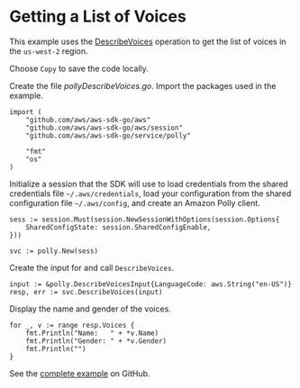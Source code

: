 # Getting a List of Voices<a name="polly-example-describe-voices"></a>

This example uses the [DescribeVoices](https://docs.aws.amazon.com/sdk-for-go/api/service/polly/#Polly.DescribeVoices) operation to get the list of voices in the `us-west-2` region\.

Choose `Copy` to save the code locally\.

Create the file *pollyDescribeVoices\.go*\. Import the packages used in the example\.

```
import (
    "github.com/aws/aws-sdk-go/aws"
    "github.com/aws/aws-sdk-go/aws/session"
    "github.com/aws/aws-sdk-go/service/polly"

    "fmt"
    "os"
)
```

Initialize a session that the SDK will use to load credentials from the shared credentials file `~/.aws/credentials`, load your configuration from the shared configuration file `~/.aws/config`, and create an Amazon Polly client\.

```
sess := session.Must(session.NewSessionWithOptions(session.Options{
    SharedConfigState: session.SharedConfigEnable,
}))

svc := polly.New(sess)
```

Create the input for and call `DescribeVoices`\.

```
input := &polly.DescribeVoicesInput{LanguageCode: aws.String("en-US")}
resp, err := svc.DescribeVoices(input)
```

Display the name and gender of the voices\.

```
for _, v := range resp.Voices {
    fmt.Println("Name:   " + *v.Name)
    fmt.Println("Gender: " + *v.Gender)
    fmt.Println("")
}
```

See the [complete example](https://github.com/awsdocs/aws-doc-sdk-examples/blob/main/go/example_code/polly/pollyDescribeVoices.go) on GitHub\.